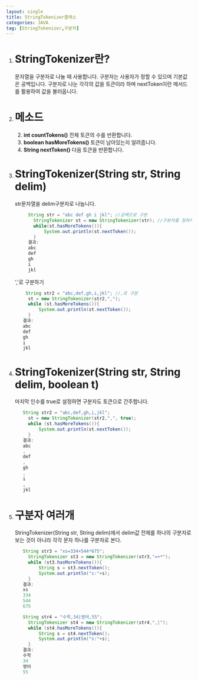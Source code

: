 ```yaml
---
layout: single
title: StringTokenizer클래스
categories: JAVA
tag: [StringTokenizer,구분자]
---
```


1. # StringTokenizer란?
   문자열을 구분자로 나눌 때 사용합니다. 구분자는 사용자가 정할 수 있으며 기본값은 공백입니다. 구분자로 나눈 각각의 값을 토큰이라 하며 nextToken이란 메서드를 활용하여 값을 불러옵니다.
1. # 메소드
   2. <strong>int countTokens()</strong>
      전체 토큰의 수를 반환합니다.
   2. __boolean hasMoreTokens()__
      토큰이 남아있는지 알려줍니다.
   2. __String nextToken()__
      다음 토큰을 반환합니다.
1. # StringTokenizer(String str, String delim)
   str문자열을 delim구분자로 나눕니다.
    ```java
         String str = "abc def gh i jkl"; //공백으로 구분
           StringTokenizer st = new StringTokenizer(str); //구분자를 정하지 않으면 기본값 공백으로 나눕니다.
           while(st.hasMoreTokens()){
               System.out.println(st.nextToken());
           }
         결과:
         abc
         def
         gh
         i
         jkl
      ```
      ','로 구분하기
      ```java
          String str2 = "abc,def,gh,i,jkl"; //,로 구분
           st = new StringTokenizer(str2,",");
           while (st.hasMoreTokens()){
               System.out.println(st.nextToken());
           }
         결과:
         abc
         def
         gh
         i
         jkl
      ```
1. # StringTokenizer(String str, String delim, boolean t)
   마지막 인수를 true로 설정하면 구분자도 토큰으로 간주합니다.
   ```java
      String str2 = "abc,def,gh,i,jkl";
        st = new StringTokenizer(str2,",", true);
        while (st.hasMoreTokens()){
            System.out.println(st.nextToken());
        }
      결과:
      abc
      ,
      def
      ,
      gh
      ,
      i
      ,
      jkl
   ```
1. # 구분자 여러개
   StringTokenizer(String str, String delim)에서 delim값 전체를 하나의 구분자로 보는 것이 아니라 각각 문자 하나를 구분자로 본다.
   ```java
      String str3 = "xs=334+544*675";
        StringTokenizer st3 = new StringTokenizer(str3,"=+*");
        while (st3.hasMoreTokens()){
            String s = st3.nextToken();
            System.out.println("s:"+s);
        }
      결과:
      xs
      334
      544
      675
   ```
   ```java
      String str4 = "수학,34|영어,55";
        StringTokenizer st4 = new StringTokenizer(str4,",|");
        while (st4.hasMoreTokens()){
            String s = st4.nextToken();
            System.out.println("s:"+s);
        }
      결과:
      수학
      34
      영어
      55
   ```


